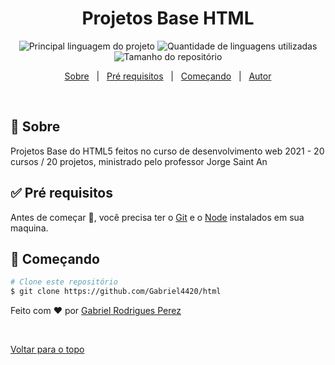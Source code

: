 <h1 align="center">Projetos Base HTML</h1>

<p align="center">
  <img alt="Principal linguagem do projeto" src="https://img.shields.io/github/languages/top/Gabriel4420/projetosBaseHTML?color=56BEB8">

  <img alt="Quantidade de linguagens utilizadas" src="https://img.shields.io/github/languages/count/Gabriel4420/projetosBaseHTML?color=56BEB8">

  <img alt="Tamanho do repositório" src="https://img.shields.io/github/repo-size/Gabriel4420/projetosBaseHTML?color=56BEB8">

</p>



<p align="center">
  <a href="#dart-sobre">Sobre</a> &#xa0; | &#xa0; 
  <a href="#white_check_mark-pré-requesitos">Pré requisitos</a> &#xa0; | &#xa0;
  <a href="#checkered_flag-começando">Começando</a> &#xa0; | &#xa0;
  <a href="https://github.com/Gabriel4420" target="_blank">Autor</a>
</p>

<br>

## :dart: Sobre ##

Projetos Base do HTML5 feitos no curso de desenvolvimento web 2021 - 20 cursos / 20 projetos, ministrado pelo professor Jorge Saint An

## :white_check_mark: Pré requisitos ##

Antes de começar :checkered_flag:, você precisa ter o [Git](https://git-scm.com) e o [Node](https://nodejs.org/en/) instalados em sua maquina.

## :checkered_flag: Começando ##

```bash
# Clone este repositório
$ git clone https://github.com/Gabriel4420/html

```

Feito com :heart: por <a href="https://github.com/Gabriel4420" target="_blank">Gabriel Rodrigues Perez</a>

&#xa0;

<a href="#top">Voltar para o topo</a>
